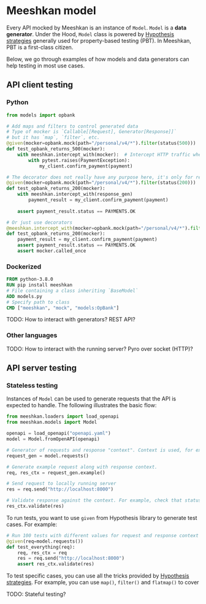# Meeshkan model

Every API mocked by Meeshkan is an instance of `Model`. `Model` is a **data generator**. Under the Hood, `Model` class is powered by [Hypothesis strategies](https://hypothesis.readthedocs.io/en/latest/data.html) generally used for property-based testing (PBT). In Meeshkan, PBT is a first-class citizen. 

Below, we go through examples of how models and data generators can help testing in most use cases.

## API client testing

### Python

```python
from models import opbank

# Add maps and filters to control generated data
# Type of mocker is `Callable[[Request], Generator[Response]]`
# but it has `map`, `filter`, etc.
@given(mocker=opbank.mock(path="/personal/v4/*").filter(status(500)))
def test_opbank_returns_500(mocker):
    with meeshkan.intercept_with(mocker):  # Intercept HTTP traffic when used as a context manager
        with pytest.raises(PaymentException):
            my_client.confirm_payment(payment)

# The decorator does not really have any purpose here, it's only for readability
@given(mocker=opbank.mock(path="/personal/v4/*").filter(status(200)))
def test_opbank_returns_200(mocker):
    with meeshkan.intercept_with(response_gen)
        payment_result = my_client.confirm_payment(payment)
    
    assert payment_result.status == PAYMENTS.OK

# Or just use decorators
@meeshkan.intercept_with(mocker=opbank.mock(path="/personal/v4/*").filter(status(200)))
def test_opbank_returns_200(mocker):
    payment_result = my_client.confirm_payment(payment)
    assert payment_result.status == PAYMENTS.OK
    assert mocker.called_once
```

### Dockerized

```Dockerfile
FROM python-3.8.0
RUN pip install meeshkan
# File containing a class inheriting `BaseModel`
ADD models.py 
# Specify path to class
CMD ["meeshkan", "mock", "models:OpBank"]
```

TODO: How to interact with generators? REST API?

### Other languages

TODO: How to interact with the running server? Pyro over socket (HTTP)?

## API server testing

### Stateless testing

Instances of `Model` can be used to generate requests that the API is expected to handle. The following illustrates the basic flow:

```python
from meeshkan.loaders import load_openapi
from meeshkan.models import Model

openapi = load_openapi("openapi.yaml")
model = Model.fromOpenAPI(openapi)

# Generator of requests and response "context". Context is used, for example, for validating responses.
request_gen = model.requests()

# Generate example request along with response context. 
req, res_ctx = request_gen.example()

# Send request to locally running server
res = req.send("http://localhost:8000")

# Validate response against the context. For example, check that status code is one of those listed in 
res_ctx.validate(res)
```

To run tests, you want to use `given` from Hypothesis library to generate test cases. For example:

```python
# Run 100 tests with different values for request and response context
@given(req=model.requests())
def test_everything(req):
    req, res_ctx = req
    res = req.send("http://localhost:8000")
    assert res_ctx.validate(res)
```

To test specific cases, you can use all the tricks provided by [Hypothesis strategies](https://hypothesis.readthedocs.io/en/latest/data.html#adapting-strategies). For example, you can use `map()`, `filter()` and `flatmap()` to cover 




TODO: Stateful testing?
